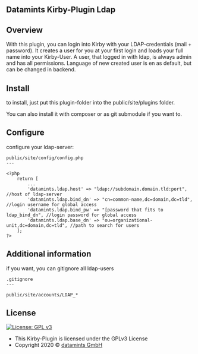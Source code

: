 Datamints Kirby-Plugin Ldap
-

Overview
-
With this plugin, you can login into Kirby with your LDAP-credentials (mail + password).
It creates a user for you at your first login and loads your full name into your Kirby-User.
A user, that logged in with ldap, is always admin and has all permissions.
Language of new created user is en as default, but can be changed in backend.

Install
-
to install, just put this plugin-folder into the public/site/plugins folder.

You can also install it with composer or as git submodule if you want to.

Configure
-
configure your ldap-server: 

    public/site/config/config.php
    ---
    
    <?php
        return [
            ...
            'datamints.ldap.host' => "ldap://subdomain.domain.tld:port", //host of ldap-server
            'datamints.ldap.bind_dn' => "cn=common-name,dc=domain,dc=tld", //login username for global access
            'datamints.ldap.bind_pw' => "[password that fits to ldap_bind_dn", //login password for global access
            'datamints.ldap.base_dn' => "ou=organizational-unit,dc=domain,dc=tld", //path to search for users
        ];
    ?>

Additional information
-
if you want, you can gitignore all ldap-users

    .gitignore
    ---
    
    public/site/accounts/LDAP_*


## License

[![License: GPL v3](https://img.shields.io/badge/License-GPLv3-blue.svg)](https://www.gnu.org/licenses/gpl-3.0)

- This Kirby-Plugin is licensed under the GPLv3 License
- Copyright 2020 © <a href="http://www.datamints.com" target="_blank">datamints GmbH</a>
